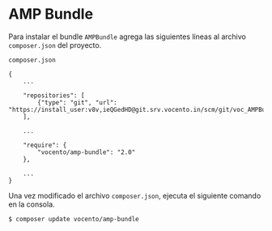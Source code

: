 # AMP Bundle

Para instalar el bundle `AMPBundle` agrega las siguientes líneas al archivo `composer.json` del proyecto.

`composer.json`

```
{
    ...
    
    "repositories": [
        {"type": "git", "url": "https://install_user:v8v,ieQGedHD@git.srv.vocento.in/scm/git/voc_AMPBundle.git"}
    ],
    
    ...
    
    "require": {
        "vocento/amp-bundle": "2.0"
    },
    
    ...
}
```

Una vez modificado el archivo `composer.json`, ejecuta el siguiente comando en la consola.

```
$ composer update vocento/amp-bundle
```

